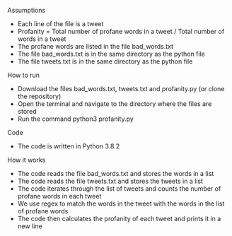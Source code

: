 Assumptions
- Each line of the file is a tweet
- Profanity = Total number of profane words in a tweet / Total number of words in a tweet
- The profane words are listed in the file bad_words.txt
- The file bad_words.txt is in the same directory as the python file
- The file tweets.txt is in the same directory as the python file


How to run
- Download the files bad_words.txt, tweets.txt and profanity.py (or clone the repository)
- Open the terminal and navigate to the directory where the files are stored
- Run the command python3 profanity.py



Code
- The code is written in Python 3.8.2

How it works
- The code reads the file bad_words.txt and stores the words in a list
- The code reads the file tweets.txt and stores the tweets in a list
- The code iterates through the list of tweets and counts the number of profane words in each tweet
- We use regex to match the words in the tweet with the words in the list of profane words
- The code then calculates the profanity of each tweet and prints it in a new line


